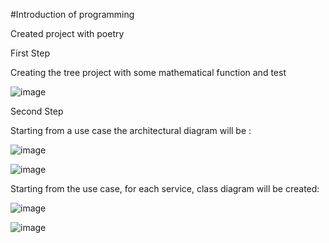#Introduction of programming

Created project with poetry

First Step 

Creating the tree project with some mathematical function and test

![image](https://github.com/fabiontoci/toci_project/assets/163332659/abcaa70c-d1ea-43a7-a5c9-363c8a9808fb)


Second Step

Starting from a use case the architectural diagram will be :

![image](https://github.com/fabiontoci/toci_project/assets/163332659/0eca7f84-0d92-407d-9a66-67732bcfd935)

![image](https://github.com/fabiontoci/toci_project/assets/163332659/1932ba10-806c-4671-b264-dbd42b4ee0f6)


Starting from the use case, for each service, class diagram  will be created:

![image](https://github.com/fabiontoci/toci_project/assets/163332659/b6be8b5e-aa4b-41a0-9b85-ef22f5bf03ef)

![image](https://github.com/fabiontoci/toci_project/assets/163332659/0c951080-3408-4452-9a84-914addfee0ff)

